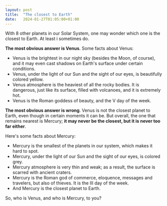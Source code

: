 ```yaml
---
layout: post
title:  "The closest to Earth"
date:   2024-01-27T01:05:00+01:00
---
```


With 8 other planets in our Solar System, one may wonder which one is the closest to Earth. At least i sometimes do.

**The most obvious answer is Venus**. Some facts about Venus:
- Venus is the brightest in our night sky (besides the Moon, of course), and it may even cast shadows on Earth's surface under certain conditions. 
- Venus, under the light of our Sun and the sight of our eyes, is beautifully colored yellow.
- Venus atmosphere is the heaviest of all the rocky bodies. It is dangerous, just like its surface, filled with volcanoes, and it is extremely hot.
- Venus is the Roman goddess of beauty, and the V day of the week.

**The most obvious answer is wrong**. Venus is not the closest planet to Earth, even though in certain moments it can be. But overall, the one that remains nearest is Mercury; **it may never be the closest, but it is never too far either**.


Here's some facts about Mercury:
- Mercury is the smallest of the planets in our system, which makes it hard to spot.
- Mercury, under the light of our Sun and the sight of our eyes, is colored grey.
- Mercury atmosphere is very thin and weak; as a result, the surface is scarred with ancient craters.
- Mercury is the Roman god of commerce, eloquence, messages and travelers, but also of thieves. It is the III day of the week.
- And Mercury is the closest planet to Earth.

So, who is Venus, and who is Mercury, to you?